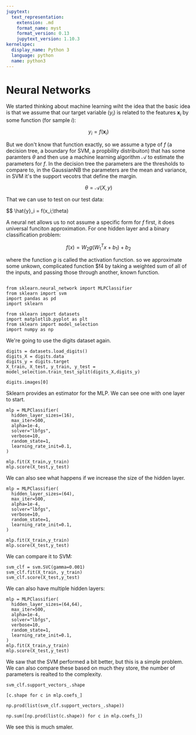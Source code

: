 ```yaml
---
jupytext:
  text_representation:
    extension: .md
    format_name: myst
    format_version: 0.13
    jupytext_version: 1.10.3
kernelspec:
  display_name: Python 3
  language: python
  name: python3
---
```


# Neural Networks

We started thinking about machine learning wiht the idea that the basic idea is
that we assume that our target variable ($y_i$) is related to the features $\mathbf{x}_i$
by some function (for sample $i$):

$$ y_i =f(\mathbf{x}_i)$$

But we don't know that function exactly, so we assume a type of $f$ (a decision
  tree, a boundary for SVM, a propbility distribuiton) that has some paramters
  $\theta$ and then use a machine
  learning algorithm $\mathcal{A}$ to estimate the parameters for $f$.  In the
  decision tree the parameters are the thresholds to compare to, in the GaussianNB the parameters are the mean and variance, in SVM it's the support vecotrs that define the margin.  

$$\theta = \mathcal{A}(X,y) $$

That we can use to test on our test data:

$$ \hat{y}_i = f(x_i;\theta)

A neural net allows us to not assume a specific form for $f$ first, it does
universal funciton approximation.  For one hidden layer and a binary classification problem:


$$f(x) = W_2g(W_1^T x +b_1) + b_2 $$

where the function $g$ is called the activation function. so we approximate some
unkown, complicated function $f4 by taking a weighted sum of all of the inputs,
and passing those through another, known function.

```{code-cell} ipython3

from sklearn.neural_network import MLPClassifier
from sklearn import svm
import pandas as pd
import sklearn

from sklearn import datasets
import matplotlib.pyplot as plt
from sklearn import model_selection
import numpy as np
```

We're going to use the digits dataset again.

```{code-cell} ipython3
digits = datasets.load_digits()
digits_X = digits.data
digits_y = digits.target
X_train, X_test, y_train, y_test = model_selection.train_test_split(digits_X,digits_y)
```


```{code-cell} ipython3
digits.images[0]
```

Sklearn provides an estimator for the MLP. We can see one with one layer to
start.

```{code-cell} ipython3
mlp = MLPClassifier(
  hidden_layer_sizes=(16),
  max_iter=500,
  alpha=1e-4,
  solver="lbfgs",
  verbose=10,
  random_state=1,
  learning_rate_init=0.1,
)
```

```{code-cell} ipython3
mlp.fit(X_train,y_train)
mlp.score(X_test,y_test)
```

We can also see what happens if we increase the size of the hidden layer.

```{code-cell} ipython3
mlp = MLPClassifier(
  hidden_layer_sizes=(64),
  max_iter=500,
  alpha=1e-4,
  solver="lbfgs",
  verbose=10,
  random_state=1,
  learning_rate_init=0.1,
)
```

```{code-cell} ipython3
mlp.fit(X_train,y_train)
mlp.score(X_test,y_test)
```

We can compare it  to SVM:

```{code-cell} ipython3
svm_clf = svm.SVC(gamma=0.001)
svm_clf.fit(X_train, y_train)
svm_clf.score(X_test,y_test)
```


We can also have multiple hidden layers:

```{code-cell} ipython3
mlp = MLPClassifier(
  hidden_layer_sizes=(64,64),
  max_iter=500,
  alpha=1e-4,
  solver="lbfgs",
  verbose=10,
  random_state=1,
  learning_rate_init=0.1,
)
mlp.fit(X_train,y_train)
mlp.score(X_test,y_test)
```

 We saw that the SVM performed a bit better, but this is a simple problem.
 We can also compare these based on much they store, the number of parameters
 is realted to the complexity.

```{code-cell} ipython3
svm_clf.support_vectors_.shape
```

```{code-cell} ipython3
[c.shape for c in mlp.coefs_]
```

```{code-cell} ipython3
np.prod(list(svm_clf.support_vectors_.shape))
```

```{code-cell} ipython3
np.sum([np.prod(list(c.shape)) for c in mlp.coefs_])
```

We see this is much smaler. 
